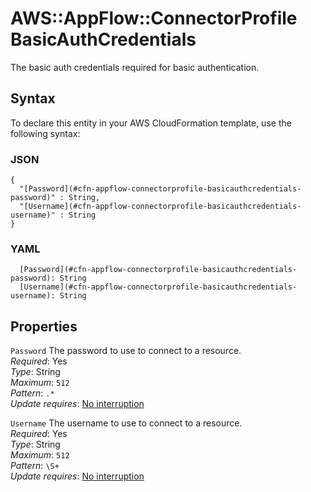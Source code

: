# AWS::AppFlow::ConnectorProfile BasicAuthCredentials<a name="aws-properties-appflow-connectorprofile-basicauthcredentials"></a>

The basic auth credentials required for basic authentication\.

## Syntax<a name="aws-properties-appflow-connectorprofile-basicauthcredentials-syntax"></a>

To declare this entity in your AWS CloudFormation template, use the following syntax:

### JSON<a name="aws-properties-appflow-connectorprofile-basicauthcredentials-syntax.json"></a>

```
{
  "[Password](#cfn-appflow-connectorprofile-basicauthcredentials-password)" : String,
  "[Username](#cfn-appflow-connectorprofile-basicauthcredentials-username)" : String
}
```

### YAML<a name="aws-properties-appflow-connectorprofile-basicauthcredentials-syntax.yaml"></a>

```
  [Password](#cfn-appflow-connectorprofile-basicauthcredentials-password): String
  [Username](#cfn-appflow-connectorprofile-basicauthcredentials-username): String
```

## Properties<a name="aws-properties-appflow-connectorprofile-basicauthcredentials-properties"></a>

`Password` <a name="cfn-appflow-connectorprofile-basicauthcredentials-password"></a>
The password to use to connect to a resource\.  
_Required_: Yes  
_Type_: String  
_Maximum_: `512`  
_Pattern_: `.*`  
_Update requires_: [No interruption](https://docs.aws.amazon.com/AWSCloudFormation/latest/UserGuide/using-cfn-updating-stacks-update-behaviors.html#update-no-interrupt)

`Username` <a name="cfn-appflow-connectorprofile-basicauthcredentials-username"></a>
The username to use to connect to a resource\.  
_Required_: Yes  
_Type_: String  
_Maximum_: `512`  
_Pattern_: `\S+`  
_Update requires_: [No interruption](https://docs.aws.amazon.com/AWSCloudFormation/latest/UserGuide/using-cfn-updating-stacks-update-behaviors.html#update-no-interrupt)

